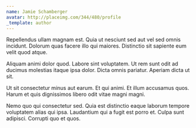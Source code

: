 ```yaml
---
name: Jamie Schamberger
avatar: http://placeimg.com/344/480/profile
_template: author
---
```

Repellendus ullam magnam est. Quia ut nesciunt sed aut vel sed omnis incidunt. Dolorum quas facere illo qui maiores. Distinctio sit sapiente eum velit quod atque.
  
Aliquam animi dolor quod. Labore sint voluptatem. Ut rem sunt odit ad ducimus molestias itaque ipsa dolor. Dicta omnis pariatur. Aperiam dicta ut sit.
  
Ut sit consectetur minus aut earum. Et qui animi. Et illum accusamus quos. Harum et quis dignissimos libero odit vitae magni magni.
  
Nemo quo qui consectetur sed. Quia est distinctio eaque laborum tempore voluptatem alias qui ipsa. Laudantium qui a fugit est porro et. Culpa sunt adipisci. Corrupti quo et quos.
